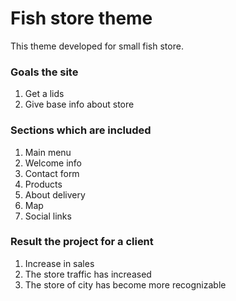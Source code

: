 Fish store theme
===
This theme developed for small fish store.

### Goals the site
   <ol>
        <li>Get a lids</li>
        <li>Give base info about store</li>
   </ol>
   
### Sections which are included
  
   <ol>
        <li>Main menu</li>
        <li>Welcome info</li>
        <li>Contact form</li>
        <li>Products</li>
        <li>About delivery</li>
        <li>Map</li>
        <li>Social links</li>
   </ol>

### Result the project for a client

   <ol>
    <li>Increase in sales</li>
    <li>The store traffic has increased</li>
    <li>The store of city has become more recognizable</li>
   </ol>